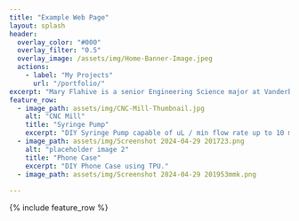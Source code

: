 ```yaml
---
title: "Example Web Page"
layout: splash
header:
  overlay_color: "#000"
  overlay_filter: "0.5"
  overlay_image: /assets/img/Home-Banner-Image.jpeg
  actions:
    - label: "My Projects"
      url: "/portfolio/"
excerpt: "Mary Flahive is a senior Engineering Science major at Vanderbilt University concentrating on Product Development. Her projects focus on CAD, 3D printing, and various additive manufacturing techniques."
feature_row:
  - image_path: assets/img/CNC-Mill-Thumbnail.jpg
    alt: "CNC Mill"
    title: "Syringe Pump"
    excerpt: "DIY Syringe Pump capable of uL / min flow rate up to 10 mL / min."
  - image_path: assets/img/Screenshot 2024-04-29 201723.png
    alt: "placeholder image 2"
    title: "Phone Case"
    excerpt: "DIY Phone Case using TPU."
  - image_path: assets/img/Screenshot 2024-04-29 201953mmk.png
 
---
```


{% include feature_row %}

